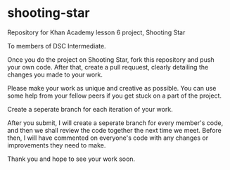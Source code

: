 # shooting-star
Repository for Khan Academy lesson 6 project, Shooting Star

To members of DSC Intermediate.

Once you do the project on Shooting Star, fork this repository and push your own code. After that, create a pull requuest, clearly detailing the changes you made to your work. 

Please make your work as unique and creative as possible. You can use some help from your fellow peers if you get stuck on a part of the project.

Create a seperate branch for each iteration of your work.

After you submit, I will create a seperate branch for every member's code, and then we shall review the code together the next time we meet. Before then, I will have commented on everyone's code with any changes or improvements they need to make.

Thank you and hope to see your work soon.
